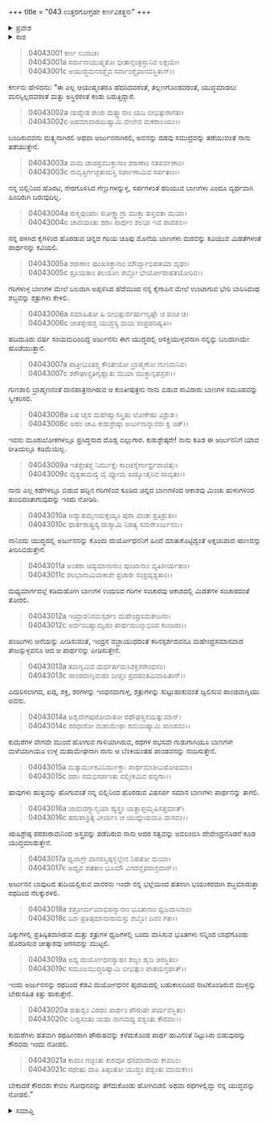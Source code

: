 +++
title = "043 ಉತ್ತರಗೋಗ್ರಹೇ ಕರ್ಣವಿಕತ್ಥನಃ"
+++

<details><summary>ಪ್ರವೇಶ</summary>


।।   ಓಂ ಓಂ ನಮೋ ನಾರಾಯಣಾಯ।।   ಶ್ರೀ ವೇದವ್ಯಾಸಾಯ ನಮಃ ।।

ಶ್ರೀ ಕೃಷ್ಣದ್ವೈಪಾಯನ ವೇದವ್ಯಾಸ ವಿರಚಿತ  

**ಶ್ರೀ ಮಹಾಭಾರತ**

**ವಿರಾಟ ಪರ್ವ**

**ಗೋಹರಣ ಪರ್ವ**

**ಅಧ್ಯಾಯ 43**

</details>


<details><summary>ಸಾರ</summary>

ಕರ್ಣನು ತಾನು ಅರ್ಜುನನನ್ನು ಎದುರಿಸಿ ಸೋಲಿಸುವೆನೆಂದು ಪೌರುಷವನ್ನು ಕೊಚ್ಚಿಕೊಳ್ಳುವುದು (1-21).

</details>


> 04043001 ಕರ್ಣ ಉವಾಚ।  
04043001a ಸರ್ವಾನಾಯುಷ್ಮತೋ ಭೀತಾನ್ಸಂತ್ರಸ್ತಾನಿವ ಲಕ್ಷಯೇ।  
04043001c ಅಯುದ್ಧಮನಸಶ್ಚೈವ ಸರ್ವಾಂಶ್ಚೈವಾನವಸ್ಥಿತಾನ್।।

ಕರ್ಣನು ಹೇಳಿದನು: “ಈ ಎಲ್ಲ ಆಯುಷ್ಮಂತರೂ ಹೆದರಿದವರಂತೆ, ತಲ್ಲಣಗೊಂಡವರಂತೆ, ಯುದ್ಧಮಾಡಲು ಮನಸ್ಸಿಲ್ಲದವರಂತೆ ಮತ್ತು ಅಸ್ಥಿರರಂತೆ ಕಂಡು ಬರುತ್ತಿದ್ದಾರೆ.

> 04043002a ಯದ್ಯೇಷ ರಾಜಾ ಮತ್ಸ್ಯಾನಾಂ ಯದಿ ಬೀಭತ್ಸುರಾಗತಃ।  
04043002c ಅಹಮಾವಾರಯಿಷ್ಯಾಮಿ ವೇಲೇವ ಮಕರಾಲಯಂ।।

ಬಂದಿರುವವನು ಮತ್ಸ್ಯನಾಗಿರಲಿ ಅಥವಾ ಅರ್ಜುನನಾಗಿರಲಿ, ಅವನನ್ನು ದಡವು ಸಮುದ್ರವನ್ನು ತಡೆಯುವಂತೆ ನಾನು ತಡೆಯುತ್ತೇನೆ.

> 04043003a ಮಮ ಚಾಪಪ್ರಮುಕ್ತಾನಾಂ ಶರಾಣಾಂ ನತಪರ್ವಣಾಂ।  
04043003c ನಾವೃತ್ತಿರ್ಗಚ್ಛತಾಮಸ್ತಿ ಸರ್ಪಾಣಾಮಿವ ಸರ್ಪತಾಂ।।

ನನ್ನ ಬಿಲ್ಲಿನಿಂದ ಹೊರಟ, ನೇರಗೊಳಿಸಿದ ಗೆಣ್ಣುಗಳನ್ನುಳ್ಳ, ಸರ್ಪಗಳಂತೆ ಹರಿಯುವ ಬಾಣಗಳು ಎಂದೂ ವ್ಯರ್ಥವಾಗಿ ಹಿಂದಿರುಗಿ ಬರುವುದಿಲ್ಲ.

> 04043004a ರುಕ್ಮಪುಂಖಾಃ ಸುತೀಕ್ಷ್ಣಾಗ್ರಾ ಮುಕ್ತಾ ಹಸ್ತವತಾ ಮಯಾ।   
04043004c ಚಾದಯಂತು ಶರಾಃ ಪಾರ್ಥಂ ಶಲಭಾ ಇವ ಪಾದಪಂ।।

ನನ್ನ ಪಳಗಿದ ಕೈಗಳಿಂದ ಹೊರಡುವ ಚಿನ್ನದ ಗರಿಯ ಚೂಪು ಮೊನೆಯ ಬಾಣಗಳು ಮರವನ್ನು ಕವಿಯುವ ಮಿಡತೆಗಳಂತೆ ಪಾರ್ಥನನ್ನು ಕವಿಯಲಿ.

> 04043005a ಶರಾಣಾಂ ಪುಂಖಸಕ್ತಾನಾಂ ಮೌರ್ವ್ಯಾಭಿಹತಯಾ ದೃಢಂ।  
04043005c ಶ್ರೂಯತಾಂ ತಲಯೋಃ ಶಬ್ದೋ ಭೇರ್ಯೋರಾಹತಯೋರಿವ।।

ಗರಿಗಳುಳ್ಳ ಬಾಣಗಳ ಮೇಲೆ ಬಲವಾಗಿ ಅಪ್ಪಳಿಸಿದ ಹೆದೆಯಿಂದ ನನ್ನ ಕೈಗಾಪಿನ ಮೇಲೆ ಉಂಟಾಗುವ ಭೇರಿ ಬಾರಿಸಿದಂಥ ಶಬ್ಧವನ್ನು ಶತ್ರುಗಳು ಕೇಳಲಿ.

> 04043006a ಸಮಾಹಿತೋ ಹಿ ಬೀಭತ್ಸುರ್ವರ್ಷಾಣ್ಯಷ್ಟೌ ಚ ಪಂಚ ಚ।  
04043006c ಜಾತಸ್ನೇಹಶ್ಚ ಯುದ್ಧಸ್ಯ ಮಯಿ ಸಂಪ್ರಹರಿಷ್ಯತಿ।।

ಹದಿಮೂರು ವರ್ಷ ಸಂಯಮದಿಂದಿದ್ದ ಅರ್ಜುನನು ಈಗ ಯುದ್ಧದಲ್ಲಿ ಆಸಕ್ತಿಯುಳ್ಳವನಾಗಿ ನನ್ನನ್ನು ಬಲವಾಗಿಯೇ ಹೊಡೆಯುತ್ತಾನೆ.

> 04043007a ಪಾತ್ರೀಭೂತಶ್ಚ ಕೌಂತೇಯೋ ಬ್ರಾಹ್ಮಣೋ ಗುಣವಾನಿವ।   
04043007c ಶರೌಘಾನ್ಪ್ರತಿಗೃಹ್ಣಾತು ಮಯಾ ಮುಕ್ತಾನ್ಸಹಸ್ರಶಃ।।

ಗುಣಶಾಲಿ ಬ್ರಾಹ್ಮಣನಂತೆ ದಾನಪಾತ್ರನಾಗಿರುವ ಆ ಕುಂತೀಪುತ್ರನು ನಾನು ಬಿಡುವ ಸಾವಿರಾರು ಬಾಣಗಳ ಸಮೂಹವನ್ನು ಸ್ವೀಕರಿಸಲಿ.

> 04043008a ಏಷ ಚೈವ ಮಹೇಷ್ವಾಸಸ್ತ್ರಿಷು ಲೋಕೇಷು ವಿಶ್ರುತಃ।  
04043008c ಅಹಂ ಚಾಪಿ ಕುರುಶ್ರೇಷ್ಠಾ ಅರ್ಜುನಾನ್ನಾವರಃ ಕ್ವ ಚಿತ್।।

ಇವನು ಮೂರುಲೋಕಗಳಲ್ಲೂ ಪ್ರಸಿದ್ಧನಾದ ದೊಡ್ಡ ಬಿಲ್ಲುಗಾರ. ಕುರುಶ್ರೇಷ್ಠರೇ! ನಾನು ಕೂಡ ಈ ಅರ್ಜುನನಿಗೆ ಯಾವ ರೀತಿಯಲ್ಲೂ ಕಡಿಮೆಯಿಲ್ಲ.

> 04043009a ಇತಶ್ಚೇತಶ್ಚ ನಿರ್ಮುಕ್ತೈಃ ಕಾಂಚನೈರ್ಗಾರ್ಧ್ರವಾಜಿತೈಃ।  
04043009c ದೃಶ್ಯತಾಮದ್ಯ ವೈ ವ್ಯೋಮ ಖದ್ಯೋತೈರಿವ ಸಂವೃತಂ।।

ನಾನು ಎಲ್ಲ ಕಡೆಗಳಲ್ಲೂ ಬಿಡುವ ಹದ್ದಿನ ಗರಿಗಳಿಂದ ಕೂಡಿದ ಚಿನ್ನದ ಬಾಣಗಳಿಂದ ಆಕಾಶವು ಮಿಂಚು ಹುಳುಗಳಿಂದ ತುಂಬಿದಂತಾಗುವುದನ್ನು ಇಂದು ನೋಡಿರಿ.

> 04043010a ಅದ್ಯಾಹಮೃಣಮಕ್ಷಯ್ಯಂ ಪುರಾ ವಾಚಾ ಪ್ರತಿಶ್ರುತಂ।  
04043010c ಧಾರ್ತರಾಷ್ಟ್ರಸ್ಯ ದಾಸ್ಯಾಮಿ ನಿಹತ್ಯ ಸಮರೇಽರ್ಜುನಂ।।

ನಾನಿಂದು ಯುದ್ಧದಲ್ಲಿ ಅರ್ಜುನನನ್ನು ಕೊಂದು ದುರ್ಯೋಧನನಿಗೆ ಹಿಂದೆ ಮಾತುಕೊಟ್ಟಿದ್ದಂತೆ ಅಕ್ಷಯವಾದ ಋಣವನ್ನು ತೀರಿಸಿಬಿಡುತ್ತೇನೆ.

> 04043011a ಅಂತರಾ ಚಿದ್ಯಮಾನಾನಾಂ ಪುಂಖಾನಾಂ ವ್ಯತಿಶೀರ್ಯತಾಂ।  
04043011c ಶಲಭಾನಾಮಿವಾಕಾಶೇ ಪ್ರಚಾರಃ ಸಂಪ್ರದೃಶ್ಯತಾಂ।।

ಮಧ್ಯಮಾರ್ಗದಲ್ಲೆ ಕಡಿದುಹೋಗಿ ಬಾಣಗಳ ಉದುರಿದ ಗರಿಗಳ ಸಂಚಾರವು ಆಕಾಶದಲ್ಲಿ ಮಿಡತೆಗಳ ಸಂಚಾರದಂತೆ ತೋರಲಿ.

> 04043012a ಇಂದ್ರಾಶನಿಸಮಸ್ಪರ್ಶಂ ಮಹೇಂದ್ರಸಮತೇಜಸಂ।  
04043012c ಅರ್ದಯಿಷ್ಯಾಮ್ಯಹಂ ಪಾರ್ಥಮುಲ್ಕಾಭಿರಿವ ಕುಂಜರಂ।।

ಪಂಜುಗಳು ಆನೆಯನ್ನು ಪೀಡಿಸುವಂತೆ, ಇಂದ್ರನ ವಜ್ರಾಯುಧದಂತೆ ಕಠಿನಸ್ಪರ್ಶದವನೂ ಮಹೇಂದ್ರಸಮಾನವಾದ ತೇಜಸ್ಸುಳ್ಳವನೂ ಆದ ಆ ಪಾರ್ಥನನ್ನು ಪೀಡಿಸುತ್ತೇನೆ.

> 04043013a ತಮಗ್ನಿಮಿವ ದುರ್ಧರ್ಷಮಸಿಶಕ್ತಿಶರೇಂಧನಂ।   
04043013c ಪಾಂಡವಾಗ್ನಿಮಹಂ ದೀಪ್ತಂ ಪ್ರದಹಂತಮಿವಾಹಿತಾನ್।।

ಎದುರಿಸಲಾಗದ, ಖಡ್ಗ, ಶಕ್ತಿ, ಶರಗಳನ್ನು ಇಂಧನವಾಗುಳ್ಳ, ಶತ್ರುಗಳನ್ನು ಸುಟ್ಟುಹಾಕುವಂತೆ ಜ್ವಲಿಸುವ ಪಾಂಡವಾಗ್ನಿಯು ಅವನು.

> 04043014a ಅಶ್ವವೇಗಪುರೋವಾತೋ ರಥೌಘಸ್ತನಯಿತ್ನುಮಾನ್।  
04043014c ಶರಧಾರೋ ಮಹಾಮೇಘಃ ಶಮಯಿಷ್ಯಾಮಿ ಪಾಂಡವಂ।।

ಕುದುರೆಗಳ ವೇಗವೇ ಮುಂದೆ ಹೋಗುವ ಗಾಳಿಯಾಗಿರುವ, ರಥಗಳ ರಭಸವೇ ಗುಡುಗಾಗಿಯೂ ಬಾಣಗಳೇ ಮಳೆಯಾಗಿಯೂ ಉಳ್ಳ ಮಹಾಮೇಘನಾಗಿ ನಾನು ಆ ಬೆಂಕಿಯಂತಹ ಪಾಂಡವನನ್ನು ನಂದಿಸುತ್ತೇನೆ.

> 04043015a ಮತ್ಕಾರ್ಮುಕವಿನಿರ್ಮುಕ್ತಾಃ ಪಾರ್ಥಮಾಶೀವಿಷೋಪಮಾಃ।  
04043015c ಶರಾಃ ಸಮಭಿಸರ್ಪಂತು ವಲ್ಮೀಕಮಿವ ಪನ್ನಗಾಃ।।

ಹಾವುಗಳು ಹುತ್ತವನ್ನು ಹೊಗುವಂತೆ ನನ್ನ ಬಿಲ್ಲಿನಿಂದ ಹೊರಡುವ ವಿಷಸರ್ಪ ಸಮಾನ ಬಾಣಗಳು ಪಾರ್ಥನನ್ನು ತಾಗಲಿ.

> 04043016a ಜಾಮದಗ್ನ್ಯಾನ್ಮಯಾ ಹ್ಯಸ್ತ್ರಂ ಯತ್ಪ್ರಾಪ್ತಮೃಷಿಸತ್ತಮಾತ್।   
04043016c ತದುಪಾಶ್ರಿತ್ಯ ವೀರ್ಯಂ ಚ ಯುಧ್ಯೇಯಮಪಿ ವಾಸವಂ।।

ಋಷಿಶ್ರೇಷ್ಠ ಪರಶುರಾಮನಿಂದ ಅಸ್ತ್ರವನ್ನು ಪಡೆದಿರುವ ನಾನು ಅದರ ಸತ್ವವನ್ನು ಅವಲಂಬಿಸಿ ದೇವೇಂದ್ರನೊಡನೆ ಕೂಡ ಯುದ್ಧಮಾಡುತ್ತೇನೆ.

> 04043017a ಧ್ವಜಾಗ್ರೇ ವಾನರಸ್ತಿಷ್ಠನ್ಭಲ್ಲೇನ ನಿಹತೋ ಮಯಾ।  
04043017c ಅದ್ಯೈವ ಪತತಾಂ ಭೂಮೌ ವಿನದನ್ಭೈರವಾನ್ರವಾನ್।।

ಅರ್ಜುನನ ಬಾವುಟದ ತುದಿಯಲ್ಲಿರುವ ವಾನರನು ಇಂದೇ ನನ್ನ ಭಲ್ಲೆಯಿಂದ ಹತನಾಗಿ ಭಯಂಕರವಾಗಿ ಶಬ್ಧಮಾಡುತ್ತಾ ರಥದಿಂದ ನೆಲಕ್ಕುರಳಲಿ.

> 04043018a ಶತ್ರೋರ್ಮಯಾಭಿಪನ್ನಾನಾಂ ಭೂತಾನಾಂ ಧ್ವಜವಾಸಿನಾಂ।  
04043018c ದಿಶಃ ಪ್ರತಿಷ್ಠಮಾನಾನಾಮಸ್ತು ಶಬ್ದೋ ದಿವಂ ಗತಃ।।

ದಿಕ್ಕುಗಳಲ್ಲಿ ಪ್ರತಿಷ್ಠಿತವಾಗಿರುವ ಮತ್ತು ಶತ್ರುಗಳ ಧ್ವಜಗಳಲ್ಲಿ ಬಂದು ವಾಸಿಸುವ ಭೂತಗಳು ನನ್ನಿಂದ ಬಾಧೆಗೊಂಡು ಹೊರಡಿಸುವ ಚೀತ್ಕಾರವು ಆಗಸವನ್ನು ಮುಟ್ಟಲಿ.

> 04043019a ಅದ್ಯ ದುರ್ಯೋಧನಸ್ಯಾಹಂ ಶಲ್ಯಂ ಹೃದಿ ಚಿರಸ್ಥಿತಂ।  
04043019c ಸಮೂಲಮುದ್ಧರಿಷ್ಯಾಮಿ ಬೀಭತ್ಸುಂ ಪಾತಯನ್ರಥಾತ್।।

ಇಂದು ಅರ್ಜುನನನ್ನು ರಥದಿಂದ ಕೆಡವಿ ದುರ್ಯೋಧನನ ಹೃದಯದಲ್ಲಿ ಬಹುಕಾಲದಿಂದ ನಾಟಿಕೊಂಡಿರುವ ಮುಳ್ಳನ್ನು ಬೇರುಸಹಿತ ಕಿತ್ತು ಹಾಕುತ್ತೇನೆ.

> 04043020a ಹತಾಶ್ವಂ ವಿರಥಂ ಪಾರ್ಥಂ ಪೌರುಷೇ ಪರ್ಯವಸ್ಥಿತಂ।  
04043020c ನಿಃಶ್ವಸಂತಂ ಯಥಾ ನಾಗಮದ್ಯ ಪಶ್ಯಂತು ಕೌರವಾಃ।।

ಕುದುರೆಗಳು ಹತವಾಗಿ ರಥಹೀನರಾಗಿ ಪೌರುಷವನ್ನು ಕಳೆದುಕೊಂಡ ಪಾರ್ಥ ಹಾವಿನಂತೆ ನಿಟ್ಟುಸಿರು ಬಿಡುವುದನ್ನು ಕೌರವರು ಇಂದು ನೋಡಲಿ.

> 04043021a ಕಾಮಂ ಗಚ್ಛಂತು ಕುರವೋ ಧನಮಾದಾಯ ಕೇವಲಂ।  
04043021c ರಥೇಷು ವಾಪಿ ತಿಷ್ಠಂತೋ ಯುದ್ಧಂ ಪಶ್ಯಂತು ಮಾಮಕಂ।।

ಬೇಕಾದರೆ ಕೌರವರು ಕೇವಲ ಗೋಧನವನ್ನು ತೆಗೆದುಕೊಂಡು ಹೋಗಿಬಿಡಲಿ ಅಥವಾ ರಥಗಳಲ್ಲಿದ್ದು ನನ್ನ ಯುದ್ಧವನ್ನು ನೋಡಲಿ.”

<details><summary>ಸಮಾಪ್ತಿ</summary>


ಇತಿ ಶ್ರೀ ಮಹಾಭಾರತೇ ವಿರಾಟ ಪರ್ವಣಿ ಗೋಹರಣ ಪರ್ವಣಿ ಉತ್ತರಗೋಗ್ರಹೇ ಕರ್ಣವಿಕತ್ಥನೇ ತ್ರಿಚತ್ವಾರಿಂಶೋಽಧ್ಯಾಯಃ।  
ಇದು ಶ್ರೀ ಮಹಾಭಾರತದಲ್ಲಿ ವಿರಾಟ ಪರ್ವದಲ್ಲಿ ಗೋಹರಣ ಪರ್ವದಲ್ಲಿ ಉತ್ತರಗೋಗ್ರಹದಲ್ಲಿ ಕರ್ಣವಿಕತ್ಥನದಲ್ಲಿ ನಲ್ವತ್ಮೂರನೆಯ ಅಧ್ಯಾಯವು.



</details>
